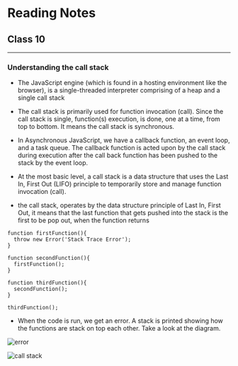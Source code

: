 # Reading Notes
## Class 10
_____________________________________________________________________________________________________________________________________


### Understanding the call stack

- The JavaScript engine (which is found in a hosting environment like the browser), is a single-threaded interpreter comprising of a heap and a single call stack

- The call stack is primarily used for function invocation (call). Since the call stack is single, function(s) execution, is done, one at a time, from top to bottom. It means the call stack is synchronous.

- In Asynchronous JavaScript, we have a callback function, an event loop, and a task queue. The callback function is acted upon by the call stack during execution after the call back function has been pushed to the stack by the event loop.

- At the most basic level, a call stack is a data structure that uses the Last In, First Out (LIFO) principle to temporarily store and manage function invocation (call).

- the call stack, operates by the data structure principle of Last In, First Out, it means that the last function that gets pushed into the stack is the first to be pop out, when the function returns

```
function firstFunction(){
  throw new Error('Stack Trace Error');
}

function secondFunction(){
  firstFunction();
}

function thirdFunction(){
  secondFunction();
}

thirdFunction();
```

- When the code is run, we get an error. A stack is printed showing how the functions are stack on top each other. Take a look at the diagram.

![error](https://cdn-media-1.freecodecamp.org/images/zOINLHPC8E56ac8yyINYOFWeImsjM2Wk2rdU)

![call stack](https://cdn-media-1.freecodecamp.org/images/QgR2uIk7tW0YNz0Xm8g0jAPeRFI0e4sCejsv)
